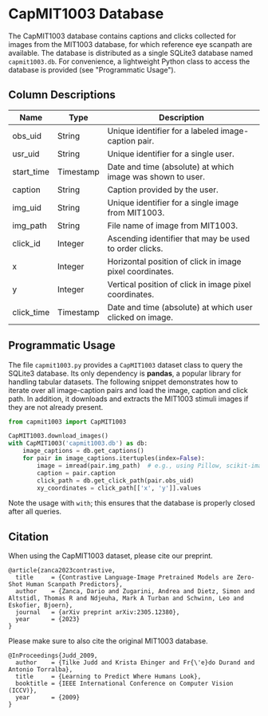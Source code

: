 # CapMIT1003 Database

The CapMIT1003 database contains captions and clicks collected for images from the MIT1003 database, for which reference eye scanpath are available. The database is distributed as a single SQLite3 database named `capmit1003.db`. For convenience, a lightweight Python class to access the database is provided (see "Programmatic Usage").

## Column Descriptions

| Name       | Type      | Description                                                |
|------------|-----------|------------------------------------------------------------|
| obs_uid    | String    | Unique identifier for a labeled image-caption pair.        | 
| usr_uid    | String    | Unique identifier for a single user.                       |
| start_time | Timestamp | Date and time (absolute) at which image was shown to user. |
| caption    | String    | Caption provided by the user.                              |
| img_uid    | String    | Unique identifier for a single image from MIT1003.         |
| img_path   | String    | File name of image from MIT1003.                           |
| click_id   | Integer   | Ascending identifier that may be used to order clicks.     |
| x          | Integer   | Horizontal position of click in image pixel coordinates.   |
| y          | Integer   | Vertical position of click in image pixel coordinates.     |
| click_time | Timestamp | Date and time (absolute) at which user clicked on image.   |

## Programmatic Usage

The file `capmit1003.py` provides a `CapMIT1003` dataset class to query the SQLite3 database. Its only dependency is **pandas**, a popular library for handling tabular datasets. The following snippet demonstrates how to iterate over all image-caption pairs and load the image, caption and click path. In addition, it downloads and extracts the MIT1003 stimuli images if they are not already present.

```python
from capmit1003 import CapMIT1003

CapMIT1003.download_images()
with CapMIT1003('capmit1003.db') as db:
    image_captions = db.get_captions()
    for pair in image_captions.itertuples(index=False):
        image = imread(pair.img_path)  # e.g., using Pillow, scikit-image, etc.
        caption = pair.caption
        click_path = db.get_click_path(pair.obs_uid)
        xy_coordinates = click_path[['x', 'y']].values
```

Note the usage with `with`; this ensures that the database is properly closed after all queries.

## Citation

When using the CapMIT1003 dataset, please cite our preprint.

```
@article{zanca2023contrastive,
  title     = {Contrastive Language-Image Pretrained Models are Zero-Shot Human Scanpath Predictors},
  author    = {Zanca, Dario and Zugarini, Andrea and Dietz, Simon and Altstidl, Thomas R and Ndjeuha, Mark A Turban and Schwinn, Leo and Eskofier, Bjoern},
  journal   = {arXiv preprint arXiv:2305.12380},
  year      = {2023}
}
```

Please make sure to also cite the original MIT1003 database.

```
@InProceedings{Judd_2009,
  author    = {Tilke Judd and Krista Ehinger and Fr{\'e}do Durand and Antonio Torralba},
  title     = {Learning to Predict Where Humans Look},
  booktitle = {IEEE International Conference on Computer Vision (ICCV)},
  year      = {2009}
}
```